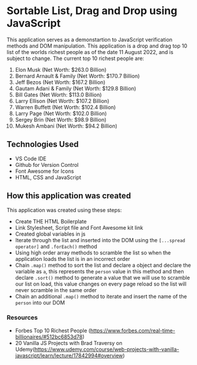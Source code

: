 # Sortable List, Drag and Drop using JavaScript

This application serves as a demonstartion to JavaScript verification methods and DOM manipulation. This application is a drop and drag top 10 list of the worlds richest people as of the date 11 August 2022, and is subject to change. The current top 10 richest people are:

1. Elon Musk (Net Worth: $263.0 Billion)
2. Bernard Arnault & Family (Net Worth: $170.7 Billion)
3. Jeff Bezos (Net Worth: $167.2 Billion)
4. Gautam Adani & Family (Net Worth: $129.8 Billion)
5. Bill Gates (Net Worth: $113.0 Billion)
6. Larry Ellison (Net Worth: $107.2 Billion)
7. Warren Buffett (Net Worth: $102.4 Billion)
8. Larry Page (Net Worth: $102.0 Billion)
9. Sergey Brin (Net Worth: $98.9 Billion)
10. Mukesh Ambani (Net Worth: $94.2 Billion)

## Technologies Used

-   VS Code IDE
-   Github for Version Control
-   Font Awesome for Icons
-   HTML, CSS and JavaScript

## How this application was created

This application was created using these steps:

-   Create THE HTML Boilerplate
-   Link Stylesheet, Script file and Font Awesome kit link
-   Created global variables in js
-   Iterate through the list and inserted into the DOM using the `[...spread operator]` and `.forEach()` method
-   Using high order array methods to scramble the list so when the application loads the list is in an incorrect order
-   Chain `.map()` method to sort the list and declare a object and declare the variable as `a`, this represents the `person` value in this method and then declare `.sort()` method to generate a value that we will use to scramble our list on load, this value changes on every page reload so the list will never scramble in the same order
-   Chain an additional `.map()` method to iterate and insert the name of the `person` into our DOM

### Resources

-   Forbes Top 10 Richest People (https://www.forbes.com/real-time-billionaires/#512bc6853d78)
-   20 Vanilla JS Projects with Brad Traversy on Udemy(https://www.udemy.com/course/web-projects-with-vanilla-javascript/learn/lecture/17842994#overview)
